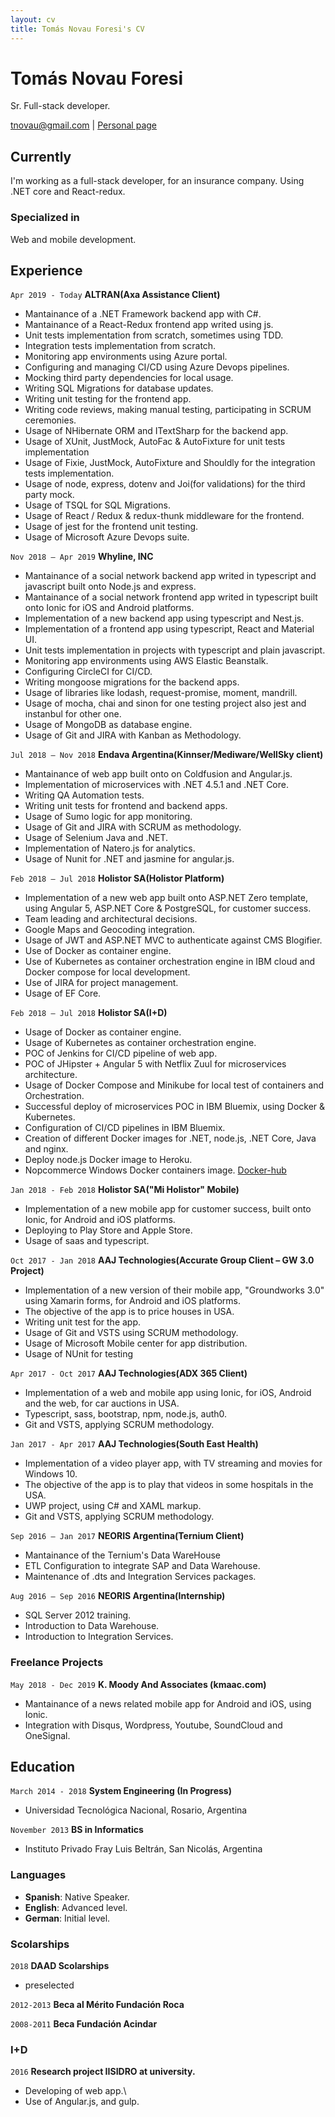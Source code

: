 ```yaml
---
layout: cv
title: Tomás Novau Foresi's CV
---
```

# Tomás Novau Foresi
Sr. Full-stack developer.

<div id="webaddress">
<a href="tnovau@gmail.com">tnovau@gmail.com</a>
| <a href="https://tnovau.github.io/">Personal page</a>
</div>


## Currently

I'm working as a full-stack developer, for an insurance company. Using .NET core and React-redux.

### Specialized in

Web and mobile development.

## Experience


`Apr 2019 - Today`
__ALTRAN(Axa Assistance Client)__

- Mantainance of a .NET Framework backend app with C#.
- Mantainance of a React-Redux frontend app writed using js.
- Unit tests implementation from scratch, sometimes using TDD.
- Integration tests implementation from scratch.
- Monitoring app environments using Azure portal.
- Configuring and managing CI/CD using Azure Devops pipelines.
- Mocking third party dependencies for local usage.
- Writing SQL Migrations for database updates.
- Writing unit testing for the frontend app.
- Writing code reviews, making manual testing, participating in SCRUM ceremonies.
- Usage of NHibernate ORM and ITextSharp for the backend app.
- Usage of XUnit, JustMock, AutoFac & AutoFixture for unit tests implementation
- Usage of Fixie, JustMock, AutoFixture and Shouldly for the integration tests implementation.
- Usage of node, express, dotenv and Joi(for validations) for the third party mock.
- Usage of TSQL for SQL Migrations.
- Usage of React / Redux & redux-thunk middleware for the frontend.
- Usage of jest for the frontend unit testing.
- Usage of Microsoft Azure Devops suite.


`Nov 2018 – Apr 2019`
__Whyline, INC__

- Mantainance of a social network backend app writed in typescript and javascript built onto Node.js and express.
- Mantainance of a social network frontend app writed in typescript built onto Ionic for iOS and Android platforms.
- Implementation of a new backend app using typescript and Nest.js.
- Implementation of a frontend app using typescript, React and Material UI.
- Unit tests implementation in projects with typescript and plain javascript.
- Monitoring app environments using AWS Elastic Beanstalk.
- Configuring CircleCI for CI/CD.
- Writing mongoose migrations for the backend apps.
- Usage of libraries like lodash, request-promise, moment, mandrill.
- Usage of mocha, chai and sinon for one testing project also jest and instanbul for other one.
- Usage of MongoDB as database engine.
- Usage of Git and JIRA with Kanban as Methodology.


`Jul 2018 – Nov 2018`
__Endava Argentina(Kinnser/Mediware/WellSky client)__

- Mantainance of web app built onto on Coldfusion and Angular.js.
- Implementation of microservices with .NET 4.5.1 and .NET Core.
- Writing QA Automation tests.
- Writing unit tests for frontend and backend apps.
- Usage of Sumo logic for app monitoring.
- Usage of Git and JIRA with SCRUM as methodology.
- Usage of Selenium Java and .NET.
- Implementation of Natero.js for analytics.
- Usage of Nunit for .NET and jasmine for angular.js.

`Feb 2018 – Jul 2018`
__Holistor SA(Holistor Platform)__ 

- Implementation of a new web app built onto ASP.NET Zero template, using Angular 5, ASP.NET Core & PostgreSQL, for customer success.
- Team leading and architectural decisions.
- Google Maps and Geocoding integration.
- Usage of JWT and ASP.NET MVC to authenticate against CMS Blogifier.
- Use of Docker as container engine.
- Use of Kubernetes as container orchestration engine in IBM cloud and Docker compose for local development.
- Use of JIRA for project management.
- Usage of EF Core.

`Feb 2018 – Jul 2018`
__Holistor SA(I+D)__

- Usage of Docker as container engine.
- Usage of Kubernetes as container orchestration engine.
- POC of Jenkins for CI/CD pipeline of web app.
- POC of JHipster + Angular 5 with Netflix Zuul for microservices
architecture.
- Usage of Docker Compose and Minikube for local test of containers
and Orchestration.
- Successful deploy of microservices POC in IBM Bluemix, using
Docker & Kubernetes.
- Configuration of CI/CD pipelines in IBM Bluemix.
- Creation of different Docker images for .NET, node.js, .NET Core,
Java and nginx.
- Deploy node.js Docker image to Heroku.
- Nopcommerce Windows Docker containers image. [Docker-hub](https://hub.docker.com/r/tnovau/nopcommerce)

`Jan 2018 - Feb 2018`
__Holistor SA("Mi Holistor" Mobile)__

- Implementation of a new mobile app for customer success, built onto Ionic, for Android and iOS platforms.
- Deploying to Play Store and Apple Store.
- Usage of saas and typescript.

`Oct 2017 - Jan 2018`
__AAJ Technologies(Accurate Group Client – GW 3.0 Project)__

- Implementation of a new version of their mobile app, "Groundworks 3.0" using Xamarin forms, for Android and iOS platforms.
- The objective of the app is to price houses in USA.
- Writing unit test for the app.
- Usage of Git and VSTS using SCRUM methodology.
- Usage of Microsoft Mobile center for app distribution.
- Usage of NUnit for testing


`Apr 2017 - Oct 2017`
__AAJ Technologies(ADX 365 Client)__

- Implementation of a web and mobile app using Ionic, for iOS, Android and the web, for car auctions in USA.
- Typescript, sass, bootstrap, npm, node.js, auth0.
- Git and VSTS, applying SCRUM methodology.

`Jan 2017 - Apr 2017`
__AAJ Technologies(South East Health)__

- Implementation of a video player app, with TV streaming and movies for Windows 10.
- The objective of the app is to play that videos in some hospitals in the USA.
- UWP project, using C# and XAML markup.
- Git and VSTS, applying SCRUM methodology.

`Sep 2016 – Jan 2017` 
__NEORIS Argentina(Ternium Client)__

- Mantainance of the Ternium's Data WareHouse
- ETL Configuration to integrate SAP and Data Warehouse.
- Maintenance of .dts and Integration Services
packages.

`Aug 2016 – Sep 2016`
__NEORIS Argentina(Internship)__ 

- SQL Server 2012 training.
- Introduction to Data Warehouse.
- Introduction to Integration Services.

### Freelance Projects
`May 2018 - Dec 2019`
__K. Moody And Associates (kmaac.com)__

- Mantainance of a news related mobile app for Android and iOS, using Ionic.
- Integration with Disqus, Wordpress, Youtube, SoundCloud and OneSignal.

## Education

`March 2014 - 2018`
__System Engineering (In Progress)__

- Universidad Tecnológica Nacional, Rosario, Argentina

`November 2013`
__BS in Informatics__

- Instituto Privado Fray Luis Beltrán, San Nicolás, Argentina

### Languages

- __Spanish__: Native Speaker.
- __English__: Advanced level.
- __German__: Initial level.

### Scolarships

`2018`
__DAAD Scolarships__

- preselected 

`2012-2013`
__Beca al Mérito Fundación Roca__

`2008-2011`
__Beca Fundación Acindar__

### I+D

`2016`
__Research project IISIDRO at university.__

- Developing of web app.\
- Use of Angular.js, and gulp.

<!-- ### Footer

Last updated: May 2013 -->


